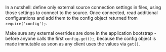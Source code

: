 In a nutshell: define only external source connection settings in files, using those settings to connect to the source. Once connected, read additional configurations and add them to the config object returned from `require('config');`.

Make sure any external overrides are done in the application bootstrap - before anyone calls the first ```config.get();```, because the config object is made immutable as soon as any client uses the values via `get()`.
